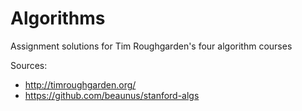 # Algorithms
Assignment solutions for Tim Roughgarden's four algorithm courses

Sources:
* http://timroughgarden.org/
* https://github.com/beaunus/stanford-algs